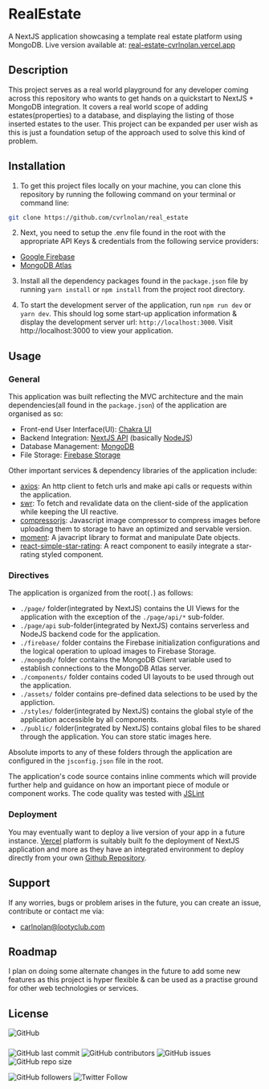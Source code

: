 # RealEstate

A NextJS application showcasing a template real estate platform using MongoDB.
Live version available at: [real-estate-cvrlnolan.vercel.app](https://real-estate-cvrlnolan.vercel.app)

## Description

This project serves as a real world playground for any developer coming across this repository who wants to get hands on a quickstart to NextJS + MongoDB integration. It covers a real world scope of adding estates(properties) to a database, and displaying the listing of those inserted estates to the user. This project can be expanded per user wish as this is just a foundation setup of the approach used to solve this kind of problem.

## Installation

1. To get this project files locally on your machine, you can clone this repository by running the following command on your terminal or command line:

```bash
git clone https://github.com/cvrlnolan/real_estate
```

2. Next, you need to setup the .env file found in the root with the appropriate API Keys & credentials from the following service providers:

- [Google Firebase](https://firebase.google.com/)
- [MongoDB Atlas](https://cloud.mongodb.com)

3. Install all the dependency packages found in the `package.json` file by running `yarn install` or `npm install` from the project root directory.

4. To start the development server of the application, run `npm run dev` or `yarn dev`. This should log some start-up application information & display the development server url: `http://localhost:3000`. Visit http://localhost:3000 to view your application.

## Usage

### General

This application was built reflecting the MVC architecture and the main dependencies(all found in the `package.json`) of the application are organised as so:

- Front-end User Interface(UI): [Chakra UI](https://chakra-ui.com)
- Backend Integration: [NextJS API](https://nextjs.org/docs/api-routes/introduction) (basically [NodeJS](https://nodejs.org/))
- Database Management: [MongoDB](https://mongodb.com)
- File Storage: [Firebase Storage](https://firebase.google.com/products/storage/)

Other important services & dependency libraries of the application include:

- [axios](https://www.npmjs.com/package/axios): An http client to fetch urls and make api calls or requests within the application.
- [swr](https://swr.vercel.app/): To fetch and revalidate data on the client-side of the application while keeping the UI reactive.
- [compressorjs](https://fengyuanchen.github.io/compressorjs/): Javascript image compressor to compress images before uploading them to storage to have an optimized and servable version.
- [moment](https://momentjs.com): A javacript library to format and manipulate Date objects.
- [react-simple-star-rating](https://www.npmjs.com/package/react-simple-star-rating): A react component to easily integrate a star-rating styled component.

### Directives

The application is organized from the root(`.`) as follows:

- `./page/` folder(integrated by NextJS) contains the UI Views for the application with the exception of the `./page/api/*` sub-folder.
- `./page/api` sub-folder(integrated by NextJS) contains serverless and NodeJS backend code for the application.
- `./firebase/` folder contains the Firebase initialization configurations and the logical operation to upload images to Firebase Storage.
- `./mongodb/` folder contains the MongoDB Client variable used to establish connections to the MongoDB Atlas server.
- `./components/` folder contains coded UI layouts to be used through out the application.
- `./assets/` folder contains pre-defined data selections to be used by the appliction.
- `./styles/` folder(integrated by NextJS) contains the global style of the application accessible by all components.
- `./public/` folder(integrated by NextJS) contains global files to be shared through the application. You can store static images here.

Absolute imports to any of these folders through the application are configured in the `jsconfig.json` file in the root.

The application's code source contains inline comments which will provide further help and guidance on how an important piece of module or component works. The code quality was tested with [JSLint](https://www.jslint.com/)

### Deployment

You may eventually want to deploy a live version of your app in a future instance. [Vercel](https://vercel.com/) platform is suitably built fo the deployment of NextJS application and more as they have an integrated environment to deploy directly from your own [Github Repository](https://github.com/new).

## Support

If any worries, bugs or problem arises in the future, you can create an issue, contribute or contact me via:

- [carlnolan@lootyclub.com](mailto:carlnolan@lootyclub.com)

## Roadmap

I plan on doing some alternate changes in the future to add some new features as this project is hyper flexible & can be used as a practise ground for other web technologies or services.

## License

![GitHub](https://img.shields.io/github/license/cvrlnolan/real_estate)

###

![GitHub last commit](https://img.shields.io/github/last-commit/cvrlnolan/real_estate) ![GitHub contributors](https://img.shields.io/github/contributors/cvrlnolan/real_estate) ![GitHub issues](https://img.shields.io/github/issues/cvrlnolan/real_estate) ![GitHub repo size](https://img.shields.io/github/repo-size/cvrlnolan/real_estate)

![GitHub followers](https://img.shields.io/github/followers/cvrlnolan?style=social) ![Twitter Follow](https://img.shields.io/twitter/follow/realcarlnolan?style=social)
